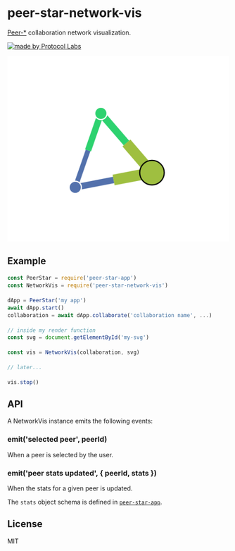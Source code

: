# peer-star-network-vis

[Peer-*](https://github.com/ipfs-shipyard/peer-star-app) collaboration network visualization.

[![made by Protocol Labs](https://img.shields.io/badge/made%20by-Protocol%20Labs-blue.svg?style=flat-square)](https://protocol.ai)

![Example](docs/example.png)

## Example

```js
const PeerStar = require('peer-star-app')
const NetworkVis = require('peer-star-network-vis')

dApp = PeerStar('my app')
await dApp.start()
collaboration = await dApp.collaborate('collaboration name', ...)

// inside my render function
const svg = document.getElementById('my-svg')

const vis = NetworkVis(collaboration, svg)

// later...

vis.stop()
```

## API

A NetworkVis instance emits the following events:

### emit('selected peer', peerId)

When a peer is selected by the user.


### emit('peer stats updated', { peerId, stats })

When the stats for a given peer is updated.

The `stats` object schema is defined in [`peer-star-app`](github.com/ipfs-shipyard/peer-star-app#readme).


## License

MIT
